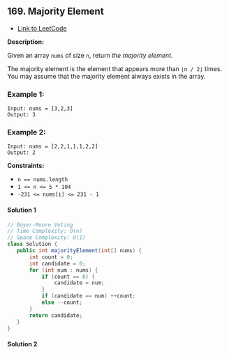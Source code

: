 ## 169. Majority Element

- [Link to LeetCode](https://leetcode.com/problems/majority-element/)

**Description:**



Given an array `nums` of size `n`, return *the majority element*.

The majority element is the element that appears more than `⌊n / 2⌋` times. You may assume that the majority element always exists in the array.



<!-- tabs:start -->

### **Example 1:**

```
Input: nums = [3,2,3]
Output: 3
```

### **Example 2:**

```
Input: nums = [2,2,1,1,1,2,2]
Output: 2
```

<!-- tabs:end -->



**Constraints:**

- `n == nums.length`
- `1 <= n <= 5 * 104`
- `-231 <= nums[i] <= 231 - 1`









<!-- tabs:start -->

#### **Solution 1**



```java
// Boyer-Moore Voting
// Time Complexity: O(n)
// Space Complexity: O(1)
class Solution {
   public int majorityElement(int[] nums) {
       int count = 0;
       int candidate = 0;
       for (int num : nums) {
           if (count == 0) {
               candidate = num;
           }
           if (candidate == num) ++count;
           else --count;
       }
       return candidate;
   }
}
```





#### **Solution 2**



```java

```





<!-- tabs:end -->



